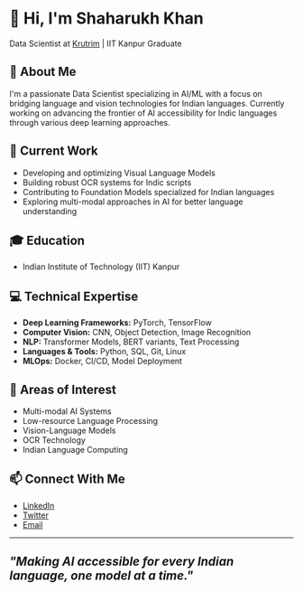 # 👋 Hi, I'm Shaharukh Khan

Data Scientist at [Krutrim](https://www.olakrutrim.com/) | IIT Kanpur Graduate

## 🔭 About Me
I'm a passionate Data Scientist specializing in AI/ML with a focus on bridging language and vision technologies for Indian languages. Currently working on advancing the frontier of AI accessibility for Indic languages through various deep learning approaches.

## 🚀 Current Work
- Developing and optimizing Visual Language Models
- Building robust OCR systems for Indic scripts
- Contributing to Foundation Models specialized for Indian languages
- Exploring multi-modal approaches in AI for better language understanding

## 🎓 Education
- Indian Institute of Technology (IIT) Kanpur

## 💻 Technical Expertise
- **Deep Learning Frameworks:** PyTorch, TensorFlow
- **Computer Vision:** CNN, Object Detection, Image Recognition
- **NLP:** Transformer Models, BERT variants, Text Processing
- **Languages & Tools:** Python, SQL, Git, Linux
- **MLOps:** Docker, CI/CD, Model Deployment

## 🌱 Areas of Interest
- Multi-modal AI Systems
- Low-resource Language Processing
- Vision-Language Models
- OCR Technology
- Indian Language Computing

## 📫 Connect With Me
- [LinkedIn](https://www.linkedin.com/in/shaharukh-khan-a704188a/)
- [Twitter](https://twitter.com/shahrukhkhan615)
- [Email](mailto:shaharukhkhan4350@gmail.com)

---
*"Making AI accessible for every Indian language, one model at a time."*
---

